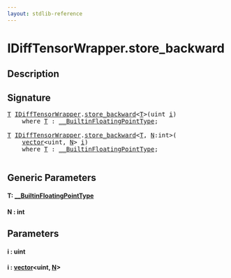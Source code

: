 ```yaml
---
layout: stdlib-reference
---
```


# IDiffTensorWrapper\.store\_backward

## Description





## Signature 

<pre>
<a href="store_backward.html#typeparam-T" class="code_type">T</a> <a href="../interfaces/idifftensorwrapper-015b/index.html" class="code_type">IDiffTensorWrapper</a>.<a href="store_backward.html">store_backward</a>&lt;<a href="store_backward.html#typeparam-T" class="code_type">T</a>&gt;(<span class="code_keyword">uint</span> <a href="store_backward.html#decl-i" class="code_param">i</a>)
    <span class='code_keyword'>where</span> <a href="store_backward.html#typeparam-T" class="code_type">T</a> : <a href="../interfaces/0_builtinfloatingpointtype-029hm/index.html" class="code_type">__BuiltinFloatingPointType</a>;

<a href="store_backward.html#typeparam-T" class="code_type">T</a> <a href="../interfaces/idifftensorwrapper-015b/index.html" class="code_type">IDiffTensorWrapper</a>.<a href="store_backward.html">store_backward</a>&lt;<a href="store_backward.html#typeparam-T" class="code_type">T</a>, <a href="store_backward.html#decl-N" class="code_var">N</a>:<span class="code_keyword">int</span>&gt;(
    <a href="../types/vector/index.html" class="code_type">vector</a>&lt;<span class="code_keyword">uint</span>, <a href="store_backward.html#decl-N" class="code_var">N</a>&gt; <a href="store_backward.html#decl-i" class="code_param">i</a>)
    <span class='code_keyword'>where</span> <a href="store_backward.html#typeparam-T" class="code_type">T</a> : <a href="../interfaces/0_builtinfloatingpointtype-029hm/index.html" class="code_type">__BuiltinFloatingPointType</a>;

</pre>

## Generic Parameters

####  <a id="typeparam-T"></a>T: [\_\_BuiltinFloatingPointType](../interfaces/0_builtinfloatingpointtype-029hm/index.html)
####  <a id="decl-N"></a>N  : int

## Parameters

####  <a id="decl-i"></a>i  : uint
####  <a id="decl-i"></a>i  : [vector](../types/vector/index.html)\<uint, [N](../types/vector/index.html#decl-N)\>

